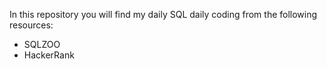 In this repository you will find my daily SQL daily coding from the following resources:

- SQLZOO
- HackerRank
